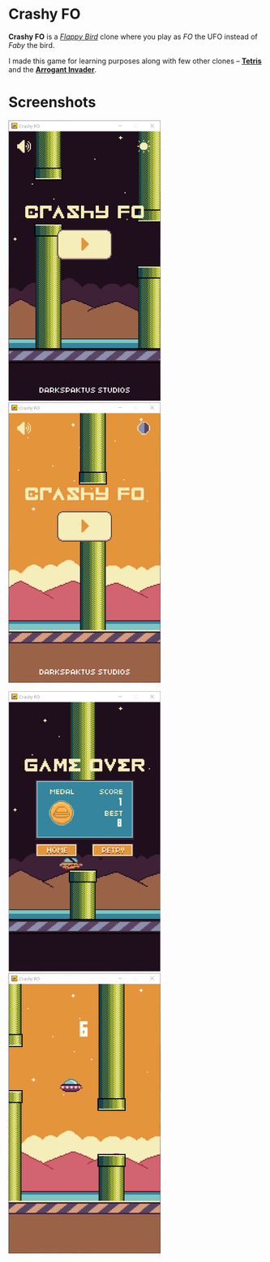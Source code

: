 # Crashy FO

**Crashy FO** is a *[Flappy Bird](https://en.wikipedia.org/wiki/Flappy_Bird)* clone where you play as *FO* the UFO instead of *Faby* the bird.

I made this game for learning purposes along with few other clones – **[Tetris]()** and the **[Arrogant Invader]()**.

# Screenshots

<img src="Docs/main-meun-night.png" width="300" alt="MainMenu"/> <img src="Docs/main-menu-day.png" width="300" alt="MainMenu"/>

<img src="Docs/game-over-night.png" width="300" alt="MainMenu"/> <img src="Docs/gameplay-day.png" width="300" alt="MainMenu"/>
